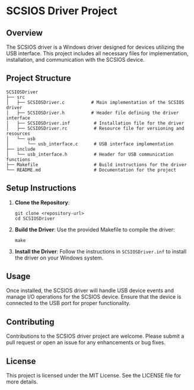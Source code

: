 # SCSIOS Driver Project

## Overview
The SCSIOS driver is a Windows driver designed for devices utilizing the USB interface. This project includes all necessary files for implementation, installation, and communication with the SCSIOS device.

## Project Structure
```
SCSIOSDriver
├── src
│   ├── SCSIOSDriver.c          # Main implementation of the SCSIOS driver
│   ├── SCSIOSDriver.h          # Header file defining the driver interface
│   ├── SCSIOSDriver.inf         # Installation file for the driver
│   ├── SCSIOSDriver.rc          # Resource file for versioning and resources
│   └── usb
│       └── usb_interface.c      # USB interface implementation
├── include
│   └── usb_interface.h          # Header for USB communication functions
├── Makefile                     # Build instructions for the driver
└── README.md                    # Documentation for the project
```

## Setup Instructions
1. **Clone the Repository**: 
   ```
   git clone <repository-url>
   cd SCSIOSDriver
   ```

2. **Build the Driver**: 
   Use the provided Makefile to compile the driver:
   ```
   make
   ```

3. **Install the Driver**: 
   Follow the instructions in `SCSIOSDriver.inf` to install the driver on your Windows system.

## Usage
Once installed, the SCSIOS driver will handle USB device events and manage I/O operations for the SCSIOS device. Ensure that the device is connected to the USB port for proper functionality.

## Contributing
Contributions to the SCSIOS driver project are welcome. Please submit a pull request or open an issue for any enhancements or bug fixes.

## License
This project is licensed under the MIT License. See the LICENSE file for more details.